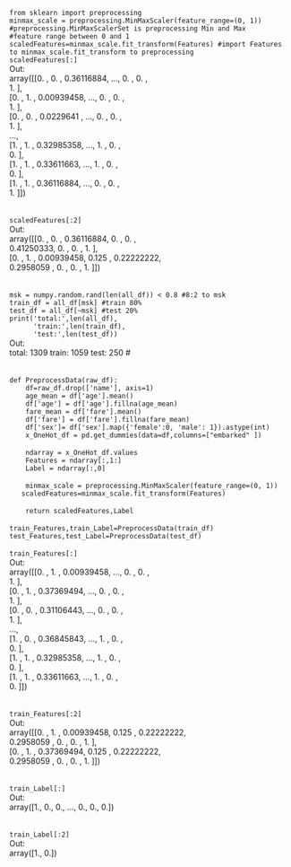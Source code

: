 `from sklearn import preprocessing`<br>
`minmax_scale = preprocessing.MinMaxScaler(feature_range=(0, 1)) #preprocessing.MinMaxScalerSet is preprocessing Min and Max`<br>
`#feature range between 0 and 1`<br>
`scaledFeatures=minmax_scale.fit_transform(Features) #import Features to minmax_scale.fit_transform to preprocessing`<br>
`scaledFeatures[:]`<br>
Out:<br>
array([[0.        , 0.        , 0.36116884, ..., 0.        , 0.        ,<br>
        1.        ],<br>
       [0.        , 1.        , 0.00939458, ..., 0.        , 0.        ,<br>
        1.        ],<br>
       [0.        , 0.        , 0.0229641 , ..., 0.        , 0.        ,<br>
        1.        ],<br>
       ...,<br>
       [1.        , 1.        , 0.32985358, ..., 1.        , 0.        ,<br>
        0.        ],<br>
       [1.        , 1.        , 0.33611663, ..., 1.        , 0.        ,<br>
        0.        ],<br>
       [1.        , 1.        , 0.36116884, ..., 0.        , 0.        ,<br>
        1.        ]])<br>
<br>
<br>
`scaledFeatures[:2]`<br>
Out:<br>
array([[0.        , 0.        , 0.36116884, 0.        , 0.        ,<br>
        0.41250333, 0.        , 0.        , 1.        ],<br>
       [0.        , 1.        , 0.00939458, 0.125     , 0.22222222,<br>
        0.2958059 , 0.        , 0.        , 1.        ]])<br>
<br>
<br>
`msk = numpy.random.rand(len(all_df)) < 0.8 #8:2 to msk`<br>
`train_df = all_df[msk] #train 80%`<br>
`test_df = all_df[~msk] #test 20%`<br>
`print('total:',len(all_df),`<br>
`      'train:',len(train_df),`<br>
`      'test:',len(test_df))`<br>
Out:<br>
total: 1309 train: 1059 test: 250 #<br>
<br>
<br>
`def PreprocessData(raw_df):`<br>
`    df=raw_df.drop(['name'], axis=1)`<br>
`    age_mean = df['age'].mean()`<br>
`    df['age'] = df['age'].fillna(age_mean)`<br>
`    fare_mean = df['fare'].mean()`<br>
`    df['fare'] = df['fare'].fillna(fare_mean)`<br>
`    df['sex']= df['sex'].map({'female':0, 'male': 1}).astype(int)`<br>
`    x_OneHot_df = pd.get_dummies(data=df,columns=["embarked" ])`<br>
<br>
`    ndarray = x_OneHot_df.values`<br>
`    Features = ndarray[:,1:]`<br>
`    Label = ndarray[:,0]`<br>
<br>
`    minmax_scale = preprocessing.MinMaxScaler(feature_range=(0, 1))`<br>
`    scaledFeatures=minmax_scale.fit_transform(Features)    `<br>
    <br>
`    return scaledFeatures,Label`<br>
<br>
`train_Features,train_Label=PreprocessData(train_df)`<br>
`test_Features,test_Label=PreprocessData(test_df)`<br>
<br>
`train_Features[:]`<br>
Out:<br>
array([[0.        , 1.        , 0.00939458, ..., 0.        , 0.        ,<br>
        1.        ],<br>
       [0.        , 1.        , 0.37369494, ..., 0.        , 0.        ,<br>
        1.        ],<br>
       [0.        , 0.        , 0.31106443, ..., 0.        , 0.        ,<br>
        1.        ],<br>
       ...,<br>
       [1.        , 0.        , 0.36845843, ..., 1.        , 0.        ,<br>
        0.        ],<br>
       [1.        , 1.        , 0.32985358, ..., 1.        , 0.        ,<br>
        0.        ],<br>
       [1.        , 1.        , 0.33611663, ..., 1.        , 0.        ,<br>
        0.        ]])<br>
<br>
<br>
`train_Features[:2]`<br>
Out:<br>
array([[0.        , 1.        , 0.00939458, 0.125     , 0.22222222,<br>
        0.2958059 , 0.        , 0.        , 1.        ],<br>
       [0.        , 1.        , 0.37369494, 0.125     , 0.22222222,<br>
        0.2958059 , 0.        , 0.        , 1.        ]])<br>
<br>
<br>
`train_Label[:]`<br>
Out:<br>
array([1., 0., 0., ..., 0., 0., 0.])<br>
<br>
<br>
`train_Label[:2]`<br>
Out:<br>
array([1., 0.])<br>

